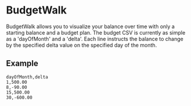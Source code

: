 # BudgetWalk

BudgetWalk allows you to visualize your balance over time with only a starting balance and a budget plan.  The budget CSV is currently as simple as a 'dayOfMonth' and a 'delta'.  Each line instructs the balance to change by the specified delta value on the specified day of the month.

## Example

```
dayOfMonth,delta
1,500.00
8,-90.00
15,500.00
30,-600.00
```
